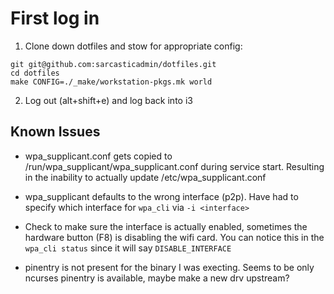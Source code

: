 # First log in

1. Clone down dotfiles and stow for appropriate config:

```
git git@github.com:sarcasticadmin/dotfiles.git
cd dotfiles
make CONFIG=./_make/workstation-pkgs.mk world
```

2. Log out (alt+shift+e) and log back into i3

## Known Issues

- wpa_supplicant.conf gets copied to /run/wpa_supplicant/wpa_supplicant.conf during service start. Resulting in the inability to actually update /etc/wpa_supplicant.conf

- wpa_supplicant defaults to the wrong interface (p2p). Have had to specify which interface for `wpa_cli` via `-i <interface>`

- Check to make sure the interface is actually enabled, sometimes the hardware button (F8) is disabling the wifi card. You can notice this in
  the `wpa_cli status` since it will say `DISABLE_INTERFACE`

- pinentry is not present for the binary I was execting. Seems to be only ncurses pinentry is available, maybe make a new drv upstream?

